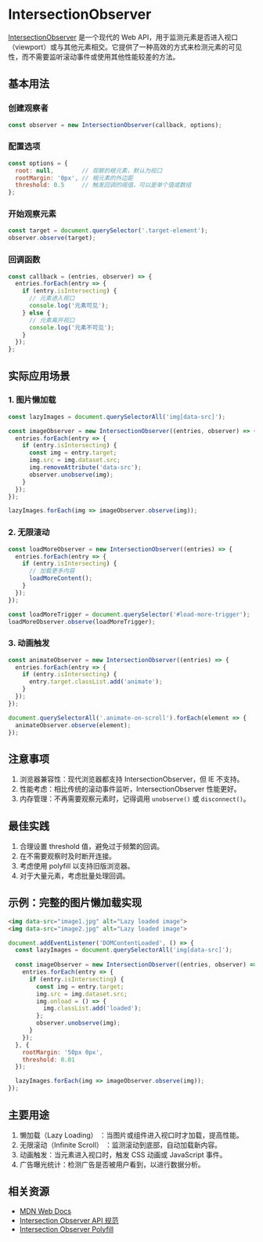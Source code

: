 # IntersectionObserver

[IntersectionObserver](https://developer.mozilla.org/zh-CN/docs/Web/API/IntersectionObserver) 是一个现代的 Web API，用于监测元素是否进入视口（viewport）或与其他元素相交。它提供了一种高效的方式来检测元素的可见性，而不需要监听滚动事件或使用其他性能较差的方法。

## 基本用法

### 创建观察者

```javascript
const observer = new IntersectionObserver(callback, options);
```

### 配置选项

```javascript
const options = {
  root: null,        // 观察的根元素，默认为视口
  rootMargin: '0px', // 根元素的外边距
  threshold: 0.5     // 触发回调的阈值，可以是单个值或数组
};
```

### 开始观察元素

```javascript
const target = document.querySelector('.target-element');
observer.observe(target);
```

### 回调函数

```javascript
const callback = (entries, observer) => {
  entries.forEach(entry => {
    if (entry.isIntersecting) {
      // 元素进入视口
      console.log('元素可见');
    } else {
      // 元素离开视口
      console.log('元素不可见');
    }
  });
};
```

## 实际应用场景

### 1. 图片懒加载

```javascript
const lazyImages = document.querySelectorAll('img[data-src]');

const imageObserver = new IntersectionObserver((entries, observer) => {
  entries.forEach(entry => {
    if (entry.isIntersecting) {
      const img = entry.target;
      img.src = img.dataset.src;
      img.removeAttribute('data-src');
      observer.unobserve(img);
    }
  });
});

lazyImages.forEach(img => imageObserver.observe(img));
```

### 2. 无限滚动

```javascript
const loadMoreObserver = new IntersectionObserver((entries) => {
  entries.forEach(entry => {
    if (entry.isIntersecting) {
      // 加载更多内容
      loadMoreContent();
    }
  });
});

const loadMoreTrigger = document.querySelector('#load-more-trigger');
loadMoreObserver.observe(loadMoreTrigger);
```

### 3. 动画触发

```javascript
const animateObserver = new IntersectionObserver((entries) => {
  entries.forEach(entry => {
    if (entry.isIntersecting) {
      entry.target.classList.add('animate');
    }
  });
});

document.querySelectorAll('.animate-on-scroll').forEach(element => {
  animateObserver.observe(element);
});
```

## 注意事项

1. 浏览器兼容性：现代浏览器都支持 IntersectionObserver，但 IE 不支持。
2. 性能考虑：相比传统的滚动事件监听，IntersectionObserver 性能更好。
3. 内存管理：不再需要观察元素时，记得调用 `unobserve()` 或 `disconnect()`。

## 最佳实践

1. 合理设置 threshold 值，避免过于频繁的回调。
2. 在不需要观察时及时断开连接。
3. 考虑使用 polyfill 以支持旧版浏览器。
4. 对于大量元素，考虑批量处理回调。

## 示例：完整的图片懒加载实现

```html
<img data-src="image1.jpg" alt="Lazy loaded image">
<img data-src="image2.jpg" alt="Lazy loaded image">
```

```javascript
document.addEventListener('DOMContentLoaded', () => {
  const lazyImages = document.querySelectorAll('img[data-src]');
  
  const imageObserver = new IntersectionObserver((entries, observer) => {
    entries.forEach(entry => {
      if (entry.isIntersecting) {
        const img = entry.target;
        img.src = img.dataset.src;
        img.onload = () => {
          img.classList.add('loaded');
        };
        observer.unobserve(img);
      }
    });
  }, {
    rootMargin: '50px 0px',
    threshold: 0.01
  });

  lazyImages.forEach(img => imageObserver.observe(img));
});
```

## 主要用途

1. 懒加载（Lazy Loading） ：当图片或组件进入视口时才加载，提高性能。
2. 无限滚动（Infinite Scroll） ：监测滚动到底部，自动加载新内容。
3. 动画触发：当元素进入视口时，触发 CSS 动画或 JavaScript 事件。
4. 广告曝光统计：检测广告是否被用户看到，以进行数据分析。

## 相关资源

- [MDN Web Docs](https://developer.mozilla.org/zh-CN/docs/Web/API/IntersectionObserver)
- [Intersection Observer API 规范](https://w3c.github.io/IntersectionObserver/)
- [Intersection Observer Polyfill](https://github.com/w3c/IntersectionObserver/tree/main/polyfill)
